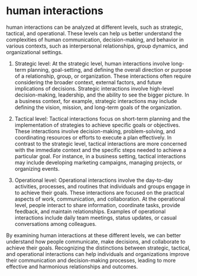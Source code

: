 # human interactions
human interactions can be analyzed at different levels, such as strategic, tactical, and operational. These levels can help us better understand the complexities of human communication, decision-making, and behavior in various contexts, such as interpersonal relationships, group dynamics, and organizational settings.

1. Strategic level:
At the strategic level, human interactions involve long-term planning, goal-setting, and defining the overall direction or purpose of a relationship, group, or organization. These interactions often require considering the broader context, external factors, and future implications of decisions. Strategic interactions involve high-level decision-making, leadership, and the ability to see the bigger picture. In a business context, for example, strategic interactions may include defining the vision, mission, and long-term goals of the organization.

2. Tactical level:
Tactical interactions focus on short-term planning and the implementation of strategies to achieve specific goals or objectives. These interactions involve decision-making, problem-solving, and coordinating resources or efforts to execute a plan effectively. In contrast to the strategic level, tactical interactions are more concerned with the immediate context and the specific steps needed to achieve a particular goal. For instance, in a business setting, tactical interactions may include developing marketing campaigns, managing projects, or organizing events.

3. Operational level:
Operational interactions involve the day-to-day activities, processes, and routines that individuals and groups engage in to achieve their goals. These interactions are focused on the practical aspects of work, communication, and collaboration. At the operational level, people interact to share information, coordinate tasks, provide feedback, and maintain relationships. Examples of operational interactions include daily team meetings, status updates, or casual conversations among colleagues.

By examining human interactions at these different levels, we can better understand how people communicate, make decisions, and collaborate to achieve their goals. Recognizing the distinctions between strategic, tactical, and operational interactions can help individuals and organizations improve their communication and decision-making processes, leading to more effective and harmonious relationships and outcomes.
